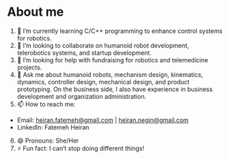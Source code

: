 # About me

1. 🌱 I’m currently learning C/C++ programming to enhance control systems for robotics.
2. 👯 I’m looking to collaborate on humanoid robot development, telerobotics systems, and startup development.
3. 🤔 I’m looking for help with fundraising for robotics and telemedicine projects.
4. 💬 Ask me about humanoid robots, mechanism design, kinematics, dynamics, controller design, mechanical design, and product prototyping. On the business side, I also have experience in business development and organization administration.
5. 📫 How to reach me:
-  Email: heiran.fatemeh@gmail.com | heiran.negin@gmail.com
-  LinkedIn: Fatemeh Heiran
6. 😄 Pronouns: She/Her
7. ⚡ Fun fact: I can’t stop doing different things!

